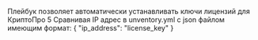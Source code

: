 Плейбук позволяет автоматически устанавливать ключи лицензий для КриптоПро 5
Сравнивая IP адрес в unventory.yml с json файлом имеющим формат:
{
    "ip_address": "license_key"
}